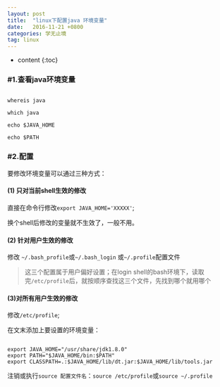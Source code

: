 ```yaml
---
layout: post
title:  "linux下配置java 环境变量"
date:   2016-11-21 +0800
categories: 学无止境
tag: linux
---
```


* content
{:toc}


### #1.查看java环境变量

```

whereis java

which java

echo $JAVA_HOME

echo $PATH

```

### #2.配置

要修改环境变量可以通过三种方式：

#### (1) 只对当前shell生效的修改

直接在命令行修改`export JAVA_HOME='XXXXX'`;

换个shell后修改的变量就不生效了，一般不用。

#### (2) 针对用户生效的修改

修改 `~/.bash_profile`或`~/.bash_login` 或`~/.profile`配置文件

> 这三个配置属于用户偏好设置；在login shell的bash环境下，读取完`/etc/profile`后，就按顺序查找这三个文件，先找到哪个就用哪个

#### (3)对所有用户生效的修改

修改`/etc/profile`;

在文末添加上要设置的环境变量：

```

export JAVA_HOME="/usr/share/jdk1.8.0" 
export PATH="$JAVA_HOME/bin:$PATH"
export CLASSPATH=.:$JAVA_HOME/lib/dt.jar:$JAVA_HOME/lib/tools.jar

```



注销或执行`source 配置文件名`：`source /etc/profile`或`source ~/.profile`


